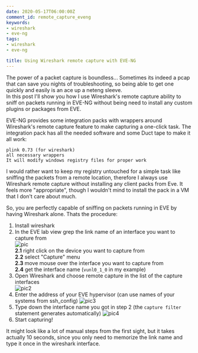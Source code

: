 ```yaml
---
date: 2020-05-17T06:00:00Z
comment_id: remote_capture_eveng
keywords:
- wireshark
- eve-ng
tags:
- wireshark
- eve-ng

title: Using Wireshark remote capture with EVE-NG
---
```

The power of a packet capture is boundless... Sometimes its indeed a pcap that can save you nights of troubleshooting, so being able to get one quickly and easily is an ace up a neteng sleeve.  
In this post I'll show you how I use Wireshark's remote capture ability to sniff on packets running in EVE-NG without being need to install any custom plugins or packages from EVE.
<!--more-->

EVE-NG provides some integration packs with wrappers around Wireshark's remote capture feature to make capturing a one-click task. The integration pack has all the needed software and some Duct tape to make it all work:

```
plink 0.73 (for wireshark)
all necessary wrappers
It will modify windows registry files for proper work
```

I would rather want to keep my registry untouched for a simple task like sniffing the packets from a remote location, therefore I always use Wireshark remote capture without installing any client packs from Eve. It feels more "appropriate", though I wouldn't mind to install the pack in a VM that I don't care about much.

So, you are perfectly capable of sniffing on packets running in EVE by having Wireshark alone. Thats the procedure:

1. Install wireshark
2. In the EVE lab view grep the link name of an interface you want to capture from  
    ![pic](https://gitlab.com/rdodin/pics/-/wikis/uploads/210dd1dc98ba25f1981c7e5d552afae0/image.png)  
    **2.1** right click on the device you want to capture from  
    **2.2** select "Capture" menu  
    **2.3** move mouse over the interface you want to capture from  
    **2.4** get the interface name (`vunl0_1_0` in my example)
3. Open Wireshark and choose remote capture in the list of the capture interfaces  
    ![pic2](https://gitlab.com/rdodin/pics/-/wikis/uploads/72cbfcf02025615e5edb73ee04ff5f17/image.png)
4. Enter the address of your EVE hypervisor (can use names of your systems from ssh_config)
    ![pic3](https://gitlab.com/rdodin/pics/-/wikis/uploads/1bb17b52b8660bfb70bab1e148262d85/image.png)
5. Type down the interface name you got in step 2 (the `capture filter` statement generates automatically)
    ![pic4](https://gitlab.com/rdodin/pics/-/wikis/uploads/cedfd848bac4305e946f2eccca0f2471/image.png)
6. Start capturing!

It might look like a lot of manual steps from the first sight, but it takes actually 10 seconds, since you only need to memorize the link name and type it once in the wireshark interface.

